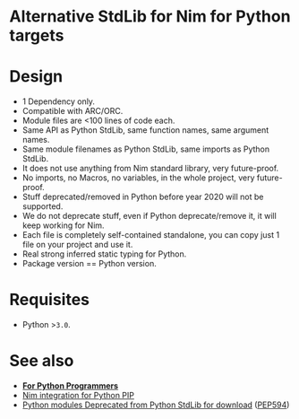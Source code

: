 # Alternative StdLib for Nim for Python targets


# Design

- 1 Dependency only.
- Compatible with ARC/ORC.
- Module files are <100 lines of code each.
- Same API as Python StdLib, same function names, same argument names.
- Same module filenames as Python StdLib, same imports as Python StdLib.
- It does not use anything from Nim standard library, very future-proof.
- No imports, no Macros, no variables, in the whole project, very future-proof.
- Stuff deprecated/removed in Python before year 2020 will not be supported.
- We do not deprecate stuff, even if Python deprecate/remove it, it will keep working for Nim.
- Each file is completely self-contained standalone, you can copy just 1 file on your project and use it.
- Real strong inferred static typing for Python.
- Package version == Python version.


# Requisites

- Python >`3.0`.


# See also

- [**For Python Programmers**](https://github.com/nim-lang/Nim/wiki/Nim-for-Python-Programmers#table-of-contents)
- [Nim integration for Python PIP](https://github.com/juancarlospaco/choosenim_install#nim-integration-for-python-pip)
- [Python modules Deprecated from Python StdLib for download](https://github.com/tiran/legacylib) ([PEP594](https://www.python.org/dev/peps/pep-0594))
